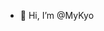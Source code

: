 - 👋 Hi, I’m @MyKyo

<!---
MyKyo/MyKyo is a ✨ special ✨ repository because its `README.md` (this file) appears on your GitHub profile.
You can click the Preview link to take a look at your changes.
--->
